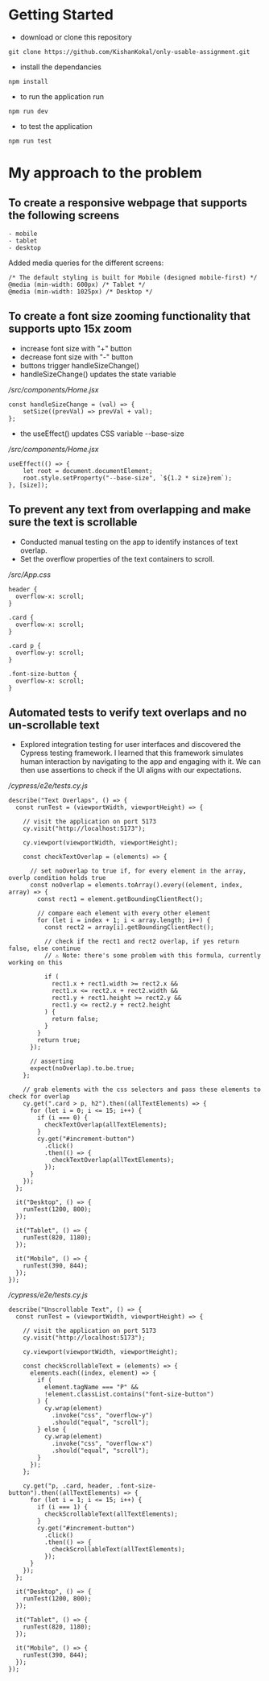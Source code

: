 # Getting Started

- download or clone this repository

```
git clone https://github.com/KishanKokal/only-usable-assignment.git
```

- install the dependancies

```
npm install
```

- to run the application run

```
npm run dev
```

- to test the application

```
npm run test
```

# My approach to the problem

## To create a responsive webpage that supports the following screens

    - mobile
    - tablet
    - desktop

Added media queries for the different screens:

```
/* The default styling is built for Mobile (designed mobile-first) */
@media (min-width: 600px) /* Tablet */
@media (min-width: 1025px) /* Desktop */
```

## To create a font size zooming functionality that supports upto 15x zoom

- increase font size with "+" button
- decrease font size with "-" button
- buttons trigger handleSizeChange()
- handleSizeChange() updates the state variable

_/src/components/Home.jsx_

```
const handleSizeChange = (val) => {
    setSize((prevVal) => prevVal + val);
};
```

- the useEffect() updates CSS variable --base-size

_/src/components/Home.jsx_

```
useEffect(() => {
    let root = document.documentElement;
    root.style.setProperty("--base-size", `${1.2 * size}rem`);
}, [size]);
```

## To prevent any text from overlapping and make sure the text is scrollable

- Conducted manual testing on the app to identify instances of text overlap.
- Set the overflow properties of the text containers to scroll.

_/src/App.css_

```
header {
  overflow-x: scroll;
}

.card {
  overflow-x: scroll;
}

.card p {
  overflow-y: scroll;
}

.font-size-button {
  overflow-x: scroll;
}
```

## Automated tests to verify text overlaps and no un-scrollable text

- Explored integration testing for user interfaces and discovered the Cypress testing framework. I learned that this framework simulates human interaction by navigating to the app and engaging with it. We can then use assertions to check if the UI aligns with our expectations.

_/cypress/e2e/tests.cy.js_

```
describe("Text Overlaps", () => {
  const runTest = (viewportWidth, viewportHeight) => {

    // visit the application on port 5173
    cy.visit("http://localhost:5173");

    cy.viewport(viewportWidth, viewportHeight);

    const checkTextOverlap = (elements) => {

      // set noOverlap to true if, for every element in the array, overlp condition holds true
      const noOverlap = elements.toArray().every((element, index, array) => {
        const rect1 = element.getBoundingClientRect();

        // compare each element with every other element
        for (let i = index + 1; i < array.length; i++) {
          const rect2 = array[i].getBoundingClientRect();

          // check if the rect1 and rect2 overlap, if yes return false, else continue
          // ⚠️ Note: there's some problem with this formula, currently working on this

          if (
            rect1.x + rect1.width >= rect2.x &&
            rect1.x <= rect2.x + rect2.width &&
            rect1.y + rect1.height >= rect2.y &&
            rect1.y <= rect2.y + rect2.height
          ) {
            return false;
          }
        }
        return true;
      });

      // asserting
      expect(noOverlap).to.be.true;
    };

    // grab elements with the css selectors and pass these elements to check for overlap
    cy.get(".card > p, h2").then((allTextElements) => {
      for (let i = 0; i <= 15; i++) {
        if (i === 0) {
          checkTextOverlap(allTextElements);
        }
        cy.get("#increment-button")
          .click()
          .then(() => {
            checkTextOverlap(allTextElements);
          });
      }
    });
  };

  it("Desktop", () => {
    runTest(1200, 800);
  });

  it("Tablet", () => {
    runTest(820, 1180);
  });

  it("Mobile", () => {
    runTest(390, 844);
  });
});
```

_/cypress/e2e/tests.cy.js_

```
describe("Unscrollable Text", () => {
  const runTest = (viewportWidth, viewportHeight) => {

    // visit the application on port 5173
    cy.visit("http://localhost:5173");

    cy.viewport(viewportWidth, viewportHeight);

    const checkScrollableText = (elements) => {
      elements.each((index, element) => {
        if (
          element.tagName === "P" &&
          !element.classList.contains("font-size-button")
        ) {
          cy.wrap(element)
            .invoke("css", "overflow-y")
            .should("equal", "scroll");
        } else {
          cy.wrap(element)
            .invoke("css", "overflow-x")
            .should("equal", "scroll");
        }
      });
    };

    cy.get("p, .card, header, .font-size-button").then((allTextElements) => {
      for (let i = 1; i <= 15; i++) {
        if (i === 1) {
          checkScrollableText(allTextElements);
        }
        cy.get("#increment-button")
          .click()
          .then(() => {
            checkScrollableText(allTextElements);
          });
      }
    });
  };

  it("Desktop", () => {
    runTest(1200, 800);
  });

  it("Tablet", () => {
    runTest(820, 1180);
  });

  it("Mobile", () => {
    runTest(390, 844);
  });
});
```
